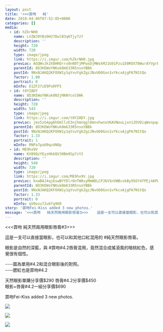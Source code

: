 ```yaml
---
layout: post
title: '<<<霏吻   純' 
date: 2018-04-06T07:52:05+0000 
categories: [] 
media:
  - id: hZkrNH0
    name: LVZWJ0YBz0H27DwlB3q6Tjy7zY
    description: ''   
    height: 720
    width: 720
    type: image/jpeg
    link: https://i.imgur.com/hZkrNH0.jpg
    prevLoc: AGQWvJk3X8HROrrx0nN9TjMPwxDjMWskMJ1G91Pzu1E0ROX78WurAYVgrBrMiLXW9EZl3xIDZk6g5PW7SL69nJnJAwh8jrlkYwJWHX06KAW7rOUKExzBOG88UrR4jMJxrBi3rM4NYD7ZUxKzvvg73rSAP9oYW8M1c186PANNjrHNgD2Kk33jSvLk0Xv3AET7KB3NyK2jfmA5DlvRpRurkNoY3MjVtOMDw32XQlCwJLyymo0YumZPKpgPqMc5AxGBrEEG
    parentId: 8D3KEWoYNKuk0m633R5nsoYBBk
    postId: 9NxNJAKQ2KFOXW1y1qYvuYgkZgzJNvU60Gxn1vYkcxAjgPA7N1tQo
    factor: 1.00
    portrait: 0
    mInfo: D1ZF27zE9PsRFPI
  - id: t0YZADY
    name: 8D3KEWoYNKuk0N3jMANYcolOWk
    description: ''   
    height: 720
    width: 543
    type: image/jpeg
    link: https://i.imgur.com/t0YZADY.jpg
    prevLoc: jmv5zG4pgAhOmllzE3njhmnqgl0mnvhwnxVKAVNouLjxn1ZOVDiqWxnpqAqkuLPNWVxYy5I9A6zJvWrQtW8E9GYp8wC1mV5wl78kcgqQvKWBMgIMvGvnpzRGfEpzj6jNpAt95OxJ6Ozmf82J2GkRgziqLo7PyllLFO4kP7ppr5sQO60G1yy2s0jlEm0lmvf01JQBKjg9CVzmg0zGr9h9AREGGKp5C4YgGnmk31iA5nJ3zJ5qIQxko1gkPmcqMVw57EXn
    parentId: 8D3KEWoYNKuk0m633R5nsoYBBk
    postId: 9NxNJAKQ2KFOXW1y1qYvuYgkZgzJNvU60Gxn1vYkcxAjgPA7N1tQo
    factor: 1.33
    portrait: 1
    mInfo: RNPa7paU9qz4N8p
  - id: ME9hx9V
    name: KV89QzYEyzHk6QV30Bm9Sp7zY2
    description: ''   
    height: 540
    width: 720
    type: image/jpeg
    link: https://i.imgur.com/ME9hx9V.jpg
    prevLoc: knwBAJ4qj6swBYYDlrOnTW8xyMmW8LCPJ6V5nVWBcxkBy95OY4fPEj4APWP8cgNEPNwQ1nu4EMy67QpLFp4xwBw2mOSwZEOjpk6EuXxvVPoz6rSglWjAvR2oc67Rm3nyn9CWDVzNWE25sljz5qZ2omto0o0wgZO9uxLKo2669JHmwZBMGooJs3r91B39mwTXWE592y34iyBMVjJV2OFMprpmn5rgSlM6QmvLl7s4Z8AKzD6quwR5QVj5O3t6l5JR4KqE
    parentId: 8D3KEWoYNKuk0m633R5nsoYBBk
    postId: 9NxNJAKQ2KFOXW1y1qYvuYgkZgzJNvU60Gxn1vYkcxAjgPA7N1tQo
    factor: 1.33
    portrait: 0
    mInfo: qV9ozu72u6fq96R
story: '霏吻Fei-Kiss added 3 new photos.'  
message: '<<<霏吻   純天然兩用眼影唇膏3>>>    這是一支可以直接當眼影，也可以和其他口紅混用的 純天然眼影唇膏。     眼影是自然的..'  
---
```


<<<霏吻   純天然兩用眼影唇膏#3>>>  
  
這是一支可以直接當眼影，也可以和其他口紅混用的 #純天然眼影唇膏。   
  
眼影是自然的深藍，與 #霏吻#4.2唇膏混用，竟然混合成搖滾風的暗桃紅色，感覺很有個性。  
  
----圖為單用#4.2和混合眼影後的對照。  
----腮紅也是霏吻#4.2  
  
天然眼影單購分享價$290  
唇膏#4.2分享價$450  
眼影+唇膏#4.2一組分享價$690
 
 
[//]: #story:
霏吻Fei-Kiss added 3 new photos.


[//]: #media:  
<a href="https://i.imgur.com/hZkrNH0.jpg"><img class="postImage" src="https://i.imgur.com/hZkrNH0h.jpg" />  
</a>    

<a href="https://i.imgur.com/t0YZADY.jpg"><img class="postImage" src="https://i.imgur.com/t0YZADYh.jpg" />  
</a>    

<a href="https://i.imgur.com/ME9hx9V.jpg"><img class="postImage" src="https://i.imgur.com/ME9hx9Vh.jpg" />  
</a>   
